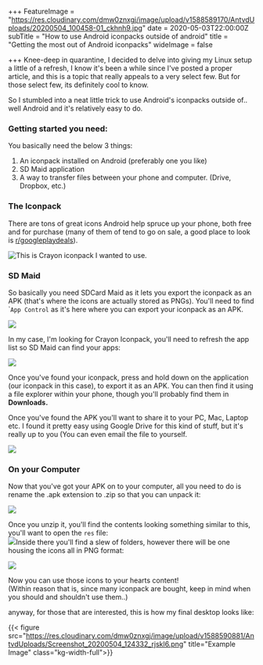 +++
FeatureImage = "https://res.cloudinary.com/dmw0znxgj/image/upload/v1588589170/AntvdUploads/20200504_100458-01_ckhnh9.jpg"
date = 2020-05-03T22:00:00Z
subTitle = "How to use Android iconpacks outside of android"
title = "Getting the most out of Android iconpacks"
wideImage = false

+++
Knee-deep in quarantine, I decided to delve into giving my Linux setup a little  of a refresh, I know it's been a while since I've posted a proper article, and this is a topic that really appeals to a very select few. But for those select few, its definitely cool to know.

So I stumbled into a neat little trick to use Android's iconpacks outside of.. well Android and it's relatively easy to do.

### Getting started you need:

You basically need the below 3 things:

1. An iconpack installed on Android (preferably one you like)
2. SD Maid application
3. A way to transfer files between your phone and computer. (Drive, Dropbox, etc.)

### The Iconpack

There are tons of great icons Android help spruce up your phone, both free and for purchase (many of them of tend to go on sale, a good place to look  is [r/googleplaydeals](https://www.reddit.com/r/googleplaydeals)).


![This is Crayon iconpack I wanted to use.](https://res.cloudinary.com/dmw0znxgj/image/upload/v1588540058/AntvdUploads/Screenshot_20200430-203342_tuhyrr.png "Crayon iconpack")

### SD Maid

So basically you need SDCard Maid as it lets you export the iconpack as an APK (that's where the icons are actually stored as PNGs). You'll need to find \``App Control` as it's here where you can export your iconpack as an APK.

![](https://res.cloudinary.com/dmw0znxgj/image/upload/v1588589307/AntvdUploads/Screenshot_30_Apr_2020_20_34_20_r0mkjg.png)

In my case, I'm looking for Crayon Iconpack, you'll need to refresh the app list so SD Maid can find your apps:

![](https://res.cloudinary.com/dmw0znxgj/image/upload/v1588589542/AntvdUploads/Screenshot_30_Apr_2020_20_35_34_ogrs3s.png)

Once you've found your iconpack, press and hold down on the application (our iconpack in this case), to export it as an APK. You can then find it using a file explorer within your phone, though you'll probably find them in **Downloads.**

Once you've found the APK you'll want to share it to your PC, Mac, Laptop etc. I found it pretty easy using Google Drive for this kind of stuff, but it's really up to you (You can even email the file to yourself.

![](https://res.cloudinary.com/dmw0znxgj/image/upload/v1588589737/AntvdUploads/Screenshot_30_Apr_2020_20_37_16_nqfcgh.png)

### On your Computer

Now that you've got your APK on to your computer, all you need to do is rename the .apk extension to .zip so that you can unpack it:

![](https://res.cloudinary.com/dmw0znxgj/image/upload/v1588590235/AntvdUploads/apktozip_tjcej4.png)

Once you unzip it, you'll find the contents looking something similar to this, you'll want to open the `res` file:  
![](https://res.cloudinary.com/dmw0znxgj/image/upload/v1588590399/AntvdUploads/APKContents_kqgvxy.png)Inside there you'll find a slew of folders, however there will be one housing the icons all in PNG format:

![](https://res.cloudinary.com/dmw0znxgj/image/upload/v1588590612/AntvdUploads/AllIcons_hckmwl.png)

Now you can use those icons to your hearts content!  
(Within reason that is, since many iconpack are bought, keep in mind when you should and shouldn't use them..)

anyway, for those that are interested, this is how my final desktop looks like:

{{< figure src="https://res.cloudinary.com/dmw0znxgj/image/upload/v1588590881/AntvdUploads/Screenshot_20200504_124332_rjskl6.png" title="Example Image" class="kg-width-full">}}